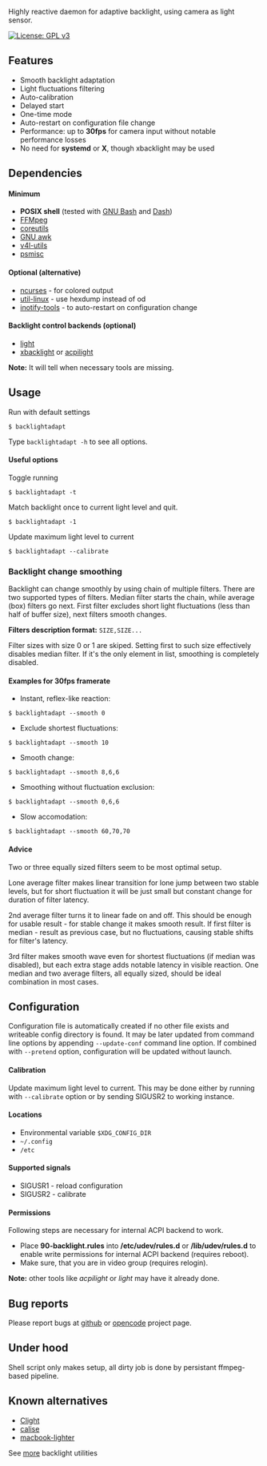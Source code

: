 Highly reactive daemon for adaptive backlight, using camera as light sensor.

[![License: GPL v3](https://img.shields.io/badge/License-GPLv3-blue.svg)](https://www.gnu.org/licenses/gpl-3.0)

## Features

- Smooth backlight adaptation
- Light fluctuations filtering
- Auto-calibration
- Delayed start
- One-time mode
- Auto-restart on configuration file change
- Performance: up to __30fps__ for camera input without notable performance losses
- No need for __systemd__ or __X__, though xbacklight may be used

## Dependencies

#### Minimum

- __POSIX shell__ (tested with [GNU Bash](http://tiswww.case.edu/php/chet/bash/bashtop.html) and [Dash](http://gondor.apana.org.au/~herbert/dash/))
- [FFMpeg](https://ffmpeg.org/)
- [coreutils](https://www.gnu.org/software/coreutils/)
- [GNU awk](https://www.gnu.org/software/gawk/gawk.html)
- [v4l-utils](https://git.linuxtv.org/v4l-utils.git)
- [psmisc](https://gitlab.com/psmisc/psmisc)

#### Optional (alternative)

- [ncurses](https://www.gnu.org/software/ncurses/) - for colored output
- [util-linux](https://www.kernel.org/pub/linux/utils/util-linux/) - use hexdump instead of od
- [inotify-tools](https://github.com/inotify-tools/inotify-tools) - to auto-restart on configuration change

#### Backlight control backends (optional)

- [light](https://github.com/haikarainen/light)
- [xbacklight](https://gitlab.freedesktop.org/xorg/app/xbacklight) or [acpilight](sys-power/acpilight)

__Note:__ It will tell when necessary tools are missing.

## Usage

Run with default settings
```
$ backlightadapt
```

Type `backlightadapt -h` to see all options.

#### Useful options

Toggle running
```
$ backlightadapt -t
```

Match backlight once to current light level and quit.
```
$ backlightadapt -1
```

Update maximum light level to current
```
$ backlightadapt --calibrate
```

### Backlight change smoothing

Backlight can change smoothly by using chain of multiple filters. There are two supported types of filters. Median filter starts the chain, while average (box) filters go next.
First filter excludes short light fluctuations (less than half of buffer size), next filters smooth changes.

__Filters description format:__ `SIZE,SIZE...`

Filter sizes with size 0 or 1 are skiped. Setting first to such size effectively disables median filter. If it's the only element in list, smoothing is completely disabled.

#### Examples for 30fps framerate

- Instant, reflex-like reaction:
```
$ backlightadapt --smooth 0
```

- Exclude shortest fluctuations:
```
$ backlightadapt --smooth 10
```

- Smooth change:
```
$ backlightadapt --smooth 8,6,6
```

- Smoothing without fluctuation exclusion:
```
$ backlightadapt --smooth 0,6,6
```

- Slow accomodation:
```
$ backlightadapt --smooth 60,70,70
```

#### Advice

Two or three equally sized filters seem to be most optimal setup.

Lone average filter makes linear transition for lone jump between two stable levels, but for short fluctuation it will be just small but constant change for duration of filter latency.

2nd average filter turns it to linear fade on and off. This should be enough for usable result - for stable change it makes smooth result. If first filter is median - result as previous case, but no fluctuations, causing stable shifts for filter's latency.

3rd filter makes smooth wave even for shortest fluctuations (if median was disabled), but each extra stage adds notable latency in visible reaction. One median and two average filters, all equally sized, should be ideal combination in most cases.

## Configuration

Configuration file is automatically created if no other file exists and writeable config directory is found. It may be later updated from command line options by appending `--update-conf` command line option. If combined with `--pretend` option, configuration will be updated without launch.

#### Calibration

Update maximum light level to current. This may be done either by running with `--calibrate` option or by sending SIGUSR2 to working instance.

#### Locations

- Environmental variable `$XDG_CONFIG_DIR`
- `~/.config`
- `/etc`

#### Supported signals

- SIGUSR1 - reload configuration
- SIGUSR2 - calibrate

#### Permissions

Following steps are necessary for internal ACPI backend to work.

- Place __90-backlight.rules__ into __/etc/udev/rules.d__ or __/lib/udev/rules.d__ to enable write permissions for internal ACPI backend (requires reboot).
- Make sure, that you are in video group (requires relogin).

__Note:__ other tools like _acpilight_ or _light_ may have it already done.

## Bug reports

Please report bugs at [github](https://github.com/nick87720z/backlight-adaptive/issues) or [opencode](https://www.opencode.net/nick87720z/backlight-adaptive/-/issues) project page.

## Under hood

Shell script only makes setup, all dirty job is done by persistant ffmpeg-based pipeline.

## Known alternatives

- [Clight](https://github.com/FedeDP/Clight)
- [calise](https://sourceforge.net/projects/calise/)
- [macbook-lighter](https://github.com/harttle/macbook-lighter)

See [more](https://wiki.archlinux.org/index.php/Backlight#Backlight_utilities) backlight utilities
